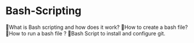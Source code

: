 # Bash-Scripting
📍What is Bash scripting and how does it work? 
📍How to create a bash file? 
📍How to run a bash file ? 
📍Bash Script to install and configure git.
